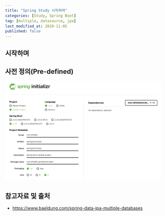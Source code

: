 ```yaml
---
title: "Spring Study 시작하며"
categories: [Study, Spring Boot]
tag: [multiple, datasource, jpa]
last_modified_at: 2020-11-05
published: false
---
```


## 시작하며


## 사전 정의(Pre-defined)

![](/assets/images/posts/study/springboot/2020-11-05-00000-getting-started/capture%202020-11-05%20PM%2002.29.00.png)

## 참고자료 및 출처

- <https://www.baeldung.com/spring-data-jpa-multiple-databases>

